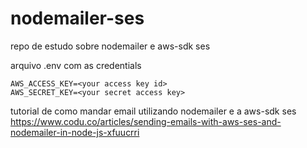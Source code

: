 # nodemailer-ses

repo de estudo sobre nodemailer e aws-sdk ses

arquivo .env com as credentials
```env
AWS_ACCESS_KEY=<your access key id>
AWS_SECRET_KEY=<your secret access key>
```

tutorial de como mandar email utilizando nodemailer e a aws-sdk ses 
https://www.codu.co/articles/sending-emails-with-aws-ses-and-nodemailer-in-node-js-xfuucrri
